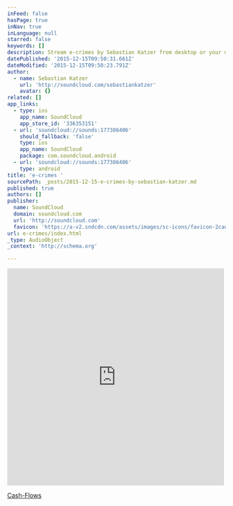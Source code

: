 ```yaml
---
inFeed: false
hasPage: true
inNav: true
inLanguage: null
starred: false
keywords: []
description: Stream e-crimes by Sebastian Katzer from desktop or your mobile device
datePublished: '2015-12-15T09:50:31.661Z'
dateModified: '2015-12-15T09:50:23.791Z'
author:
  - name: Sebastian Katzer
    url: 'http://soundcloud.com/sebastiankatzer'
    avatar: {}
related: []
app_links:
  - type: ios
    app_name: SoundCloud
    app_store_id: '336353151'
  - url: 'soundcloud://sounds:177386406'
    should_fallback: 'false'
    type: ios
    app_name: SoundCloud
    package: com.soundcloud.android
  - url: 'soundcloud://sounds:177386406'
    type: android
title: 'e-crimes '
sourcePath: _posts/2015-12-15-e-crimes-by-sebastian-katzer.md
published: true
authors: []
publisher:
  name: SoundCloud
  domain: soundcloud.com
  url: 'http://soundcloud.com'
  favicon: 'https://a-v2.sndcdn.com/assets/images/sc-icons/favicon-2cadd14b.ico'
url: e-crimes/index.html
_type: AudioObject
_context: 'http://schema.org'

---
```

<iframe src="https://cdn.embedly.com/widgets/media.html?src=https%3A%2F%2Fw.soundcloud.com%2Fplayer%2F%3Fvisual%3Dtrue%26url%3Dhttp%253A%252F%252Fapi.soundcloud.com%252Ftracks%252F177386406%26show_artwork%3Dtrue&amp;url=https%3A%2F%2Fsoundcloud.com%2Fsebastiankatzer%2Fe-crimes&amp;image=http%3A%2F%2Fa1.sndcdn.com%2Fimages%2Ffb_placeholder.png%3F1450099995&amp;key=b7d04c9b404c499eba89ee7072e1c4f7&amp;type=text%2Fhtml&amp;schema=soundcloud" width="500" height="500" scrolling="no" frameborder="0" allowfullscreen="allowfullscreen" style=""></iframe>

[Cash-Flows][0]

[0]: https://thegrid.ai/neuerspuki/cash-flows/